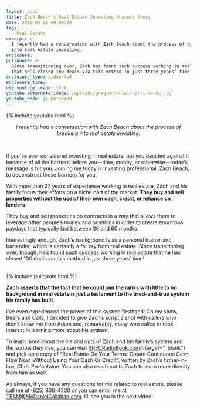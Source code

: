 ```yaml
---
layout: post
title: Zach Beach’s Real Estate Investing Success Story
date: 2019-03-28 00:00:00
tags:
  - Real Estate
excerpt: >-
  I recently had a conversation with Zach Beach about the process of breaking
  into real estate investing.
enclosure:
pullquote: >-
  Since transitioning over, Zach has found such success working in real estate
  that he’s closed 100 deals via this method in just three years’ time!
enclosure_type: video/mp4
enclosure_time:
use_youtube_image: true
youtube_alternate_image: /uploads/greg-mcdaniel-apr-1-ss-np.jpg
youtube_code: yj-bVfJbWZU
---
```


{% include youtube.html %}

<center><em>I recently had a conversation with Zach Beach about the process of breaking into real estate investing.</em></center>

&nbsp;

If you’ve ever considered investing in real estate, but you decided against it because of all the barriers before you—time, money, or otherwise—today’s message is for you. Joining me today is investing professional, Zach Beach, to deconstruct those barriers for you.

With more than 27 years of experience working in real estate, Zach and his family focus their efforts on a niche part of the market: **They buy and sell properties without the use of their own cash, credit, or reliance on lenders**.

They buy and sell properties on contracts in a way that allows them to leverage other people’s money and positions in order to create enormous paydays that typically last between 36 and 60 months.

Interestingly enough, Zach’s background is as a personal trainer and bartender, which is certainly a far cry from real estate. Since transitioning over, though, he’s found such success working in real estate that he has closed 100 deals via this method in just three years’ time!<br>&nbsp;

{% include pullquote.html %}

**Zach asserts that the fact that he could join the ranks with little to no background in real estate is just a testament to the tried-and-true system his family has built**.

I’ve even experienced the power of this system firsthand: On my show, Beers and Calls, I decided to give Zach’s script a shot with callers who didn’t know me from Adam and, remarkably, many who called in took interest in learning more about his system.

To learn more about the ins and outs of Zach and his family’s system and the scripts they use, you can visit [SRECRadioBook.com](http://hugewhy-045226.pages.infusionsoft.net/?cookieUUID=fa3a943a-9c28-42c7-a370-a12dcb6eb84a){: target="_blank"} and pick up a copy of “Real Estate On Your Terms: Create Continuous Cash Flow Now, Without Using Your Cash Or Credit”, written by Zach’s father-in-law, Chris Prefontaine. You can also reach out to Zach to learn more directly from him as well.

As always, if you have any questions for me related to real estate, please call me at (925) 838-4300 or you can email me at [TEAM@McDanielCallahan.com](mailto:TEAM@McDanielCallahan.com). I’ll see you in the next video!